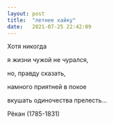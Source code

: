 ```yaml
---
layout: post
title:  "летнее хайку"
date:   2021-07-25 22:42:09
---
```


Хотя никогда

я жизни чужой не чурался,

но, правду сказать,

намного приятней в покое

вкушать одиночества прелесть...


Рёкан (1785-1831)

